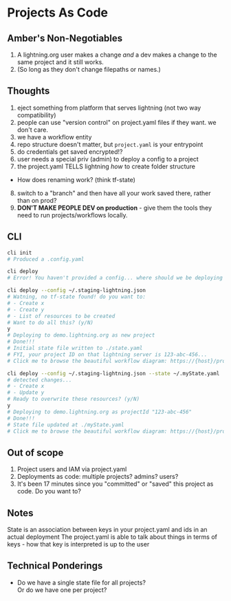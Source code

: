 # Projects As Code

## Amber's Non-Negotiables

1. A lightning.org user makes a change _and_ a dev makes a change to the same project and it still works.
2. (So long as they don't change filepaths or names.)

## Thoughts

1. eject something from platform that serves lightning (not two way compatibility)
2. people can use "version control" on project.yaml files if they want. we don't care.
3. we have a workflow entity
4. repo structure doesn't matter, but `project.yaml` is your entrypoint
5. do credentials get saved encrypted!?
6. user needs a special priv (admin) to deploy a config to a project
7. the project.yaml TELLS lightning _how_ to create folder structure
  - How does renaming work? (think tf-state)
8. switch to a "branch" and then have all your work saved there, rather than on prod?
9. __DON'T MAKE PEOPLE DEV on production__ - give them the tools they need to run projects/workflows locally.

## CLI

```sh
cli init
# Produced a .config.yaml
```

```sh
cli deploy
# Error! You haven't provided a config... where should we be deploying this project?
```

```sh
cli deploy --config ~/.staging-lightning.json
# Watning, no tf-state found! do you want to:
# - Create x
# - Create y
# - List of resources to be created
# Want to do all this? (y/N)
y
# Deploying to demo.lightning.org as new project
# Done!!!
# Initial state file written to ./state.yaml
# FYI, your project ID on that lightning server is 123-abc-456...
# Click me to browse the beautiful workflow diagram: https://{host}/projectId
```

```sh
cli deploy --config ~/.staging-lightning.json --state ~/.myState.yaml
# detected changes...
# - Create x
# - Update y
# Ready to overwrite these resources? (y/N)
y
# Deploying to demo.lightning.org as projectId "123-abc-456"
# Done!!!
# State file updated at ./myState.yaml
# Click me to browse the beautiful workflow diagram: https://{host}/projectId
```

## Out of scope

1. Project users and IAM via project.yaml
2. Deployments as code: multiple projects? admins? users?
3. It's been 17 minutes since you "committed" or "saved" this project as code. Do you want to?

## Notes

State is an association between keys in your project.yaml and ids in an actual deployment
The project.yaml is able to talk about things in terms of keys - how that key is interpreted is up to the user

## Technical Ponderings

- Do we have a single state file for all projects?  
  Or do we have one per project?
